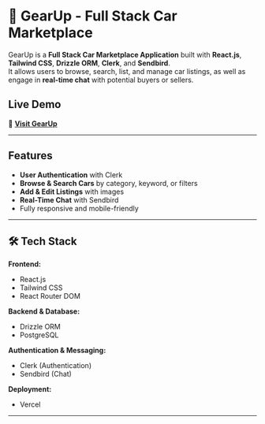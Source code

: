 # 🚗 GearUp - Full Stack Car Marketplace

GearUp is a **Full Stack Car Marketplace Application** built with **React.js**, **Tailwind CSS**, **Drizzle ORM**, **Clerk**, and **Sendbird**.  
It allows users to browse, search, list, and manage car listings, as well as engage in **real-time chat** with potential buyers or sellers.

##  Live Demo
🔗 **[Visit GearUp](gear-iimhaomok-minishalincys-projects.vercel.app)**

---

##  Features
-  **User Authentication** with Clerk
-  **Browse & Search Cars** by category, keyword, or filters
-  **Add & Edit Listings** with images
-  **Real-Time Chat** with Sendbird
-  Fully responsive and mobile-friendly


---

## 🛠 Tech Stack
**Frontend:**
- React.js
- Tailwind CSS
- React Router DOM

**Backend & Database:**
- Drizzle ORM
- PostgreSQL

**Authentication & Messaging:**
- Clerk (Authentication)
- Sendbird (Chat)

**Deployment:**
- Vercel 

---


